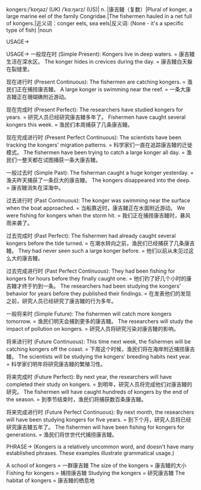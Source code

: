 kongers:/ˈkɒŋəz/ (UK) /ˈkɑːŋərz/ (US)| n. |康吉鳗（复数）|Plural of konger, a large marine eel of the family Congridae.|The fishermen hauled in a net full of kongers.|近义词：conger eels, sea eels|反义词: (None -  it's a specific type of fish) |noun


USAGE->

USAGE->
一般现在时 (Simple Present):
Kongers live in deep waters. = 康吉鳗生活在深水区。
The konger hides in crevices during the day. = 康吉鳗白天躲在裂缝里。

现在进行时 (Present Continuous):
The fishermen are catching kongers. = 渔民们正在捕捞康吉鳗。
A large konger is swimming near the reef. = 一条大康吉鳗正在珊瑚礁附近游动。

现在完成时 (Present Perfect):
The researchers have studied kongers for years. = 研究人员已经研究康吉鳗多年了。
Fishermen have caught several kongers this week. = 渔民们本周捕获了几条康吉鳗。

现在完成进行时 (Present Perfect Continuous):
The scientists have been tracking the kongers' migration patterns. = 科学家们一直在追踪康吉鳗的迁徙模式。
The fishermen have been trying to catch a large konger all day. = 渔民们一整天都在试图捕获一条大康吉鳗。

一般过去时 (Simple Past):
The fisherman caught a huge konger yesterday. = 渔夫昨天捕获了一条巨大的康吉鳗。
The kongers disappeared into the deep. = 康吉鳗消失在深海中。

过去进行时 (Past Continuous):
The konger was swimming near the surface when the boat approached. = 当船靠近时，康吉鳗正在水面附近游动。
We were fishing for kongers when the storm hit. = 我们正在捕捞康吉鳗时，暴风雨来袭了。

过去完成时 (Past Perfect):
The fishermen had already caught several kongers before the tide turned. = 在潮水转向之前，渔民们已经捕获了几条康吉鳗。
They had never seen such a large konger before. = 他们以前从未见过这么大的康吉鳗。

过去完成进行时 (Past Perfect Continuous):
They had been fishing for kongers for hours before they finally caught one. = 他们钓了好几个小时的康吉鳗才终于钓到一条。
The researchers had been studying the kongers' behavior for years before they published their findings. = 在发表他们的发现之前，研究人员已经研究了康吉鳗的行为多年。

一般将来时 (Simple Future):
The fishermen will catch more kongers tomorrow. = 渔民们明天会捕到更多的康吉鳗。
The researchers will study the impact of pollution on kongers. = 研究人员将研究污染对康吉鳗的影响。

将来进行时 (Future Continuous):
This time next week, the fishermen will be catching kongers off the coast. = 下周这个时候，渔民们将在海岸附近捕捞康吉鳗。
The scientists will be studying the kongers' breeding habits next year. = 科学家们明年将研究康吉鳗的繁殖习性。

将来完成时 (Future Perfect):
By next year, the researchers will have completed their study on kongers. = 到明年，研究人员将完成他们对康吉鳗的研究。
The fishermen will have caught hundreds of kongers by the end of the season. = 到季节结束时，渔民们将捕获数百条康吉鳗。

将来完成进行时 (Future Perfect Continuous):
By next month, the researchers will have been studying kongers for five years. = 到下个月，研究人员将已经研究康吉鳗五年了。
The fishermen will have been fishing for kongers for generations. = 渔民们将世世代代捕捞康吉鳗。


PHRASE->
(Kongers is a relatively uncommon word, and doesn't have many established phrases. These examples illustrate grammatical usage.)

A school of kongers = 一群康吉鳗
The size of the kongers = 康吉鳗的大小
Fishing for kongers = 捕捞康吉鳗
Studying the kongers = 研究康吉鳗
The habitat of kongers = 康吉鳗的栖息地
